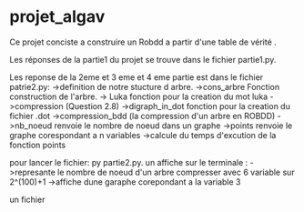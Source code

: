 # projet_algav



Ce projet conciste a construire un Robdd a partir d'une table de vérité .

Les réponses de la partie1 du projet se trouve dans le fichier partie1.py.

Les reponse de la 2eme et 3 eme et 4 eme partie est dans le fichier patrie2.py:
    ->definition de notre stucture d arbre.
    ->cons_arbre Fonction construction de l'arbre.
    -> Luka      fonction pour la creation du mot luka
    ->compression (Question 2.8)
    ->digraph_in_dot fonction pour la creation du fichier .dot 
    ->compression_bdd (la compression d'un arbre en ROBDD) 
    ->nb_noeud     renvoie le nombre de noeud dans un graphe 
    ->points       renvoie le graphe corespondant a n variables 
    ->calcule du temps d'excution de la fonction points 


pour lancer le fichier: py partie2.py. 
un affiche sur le terminale : ->represante le nombre de noeud d'un arbre compresser avec 6 variable sur 2^(100)+1
                              ->affiche dune garaphe corepondant  a la variable 3 
                           


un fichier 
